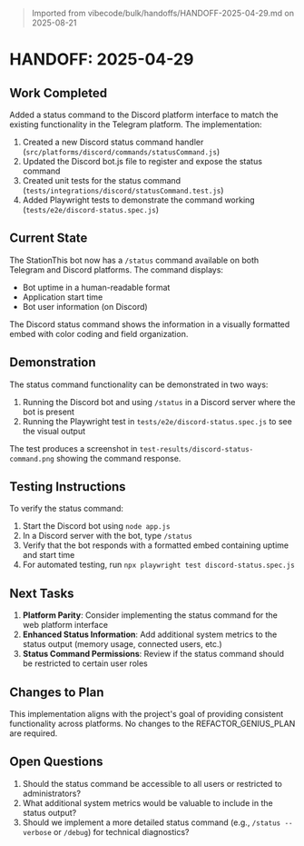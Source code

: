 > Imported from vibecode/bulk/handoffs/HANDOFF-2025-04-29.md on 2025-08-21

# HANDOFF: 2025-04-29

## Work Completed

Added a status command to the Discord platform interface to match the existing functionality in the Telegram platform. The implementation:

1. Created a new Discord status command handler (`src/platforms/discord/commands/statusCommand.js`)
2. Updated the Discord bot.js file to register and expose the status command
3. Created unit tests for the status command (`tests/integrations/discord/statusCommand.test.js`)
4. Added Playwright tests to demonstrate the command working (`tests/e2e/discord-status.spec.js`)

## Current State

The StationThis bot now has a `/status` command available on both Telegram and Discord platforms. The command displays:

- Bot uptime in a human-readable format
- Application start time
- Bot user information (on Discord)

The Discord status command shows the information in a visually formatted embed with color coding and field organization.

## Demonstration

The status command functionality can be demonstrated in two ways:

1. Running the Discord bot and using `/status` in a Discord server where the bot is present
2. Running the Playwright test in `tests/e2e/discord-status.spec.js` to see the visual output

The test produces a screenshot in `test-results/discord-status-command.png` showing the command response.

## Testing Instructions

To verify the status command:

1. Start the Discord bot using `node app.js`
2. In a Discord server with the bot, type `/status`
3. Verify that the bot responds with a formatted embed containing uptime and start time
4. For automated testing, run `npx playwright test discord-status.spec.js`

## Next Tasks

1. **Platform Parity**: Consider implementing the status command for the web platform interface
2. **Enhanced Status Information**: Add additional system metrics to the status output (memory usage, connected users, etc.)
3. **Status Command Permissions**: Review if the status command should be restricted to certain user roles

## Changes to Plan

This implementation aligns with the project's goal of providing consistent functionality across platforms. No changes to the REFACTOR_GENIUS_PLAN are required.

## Open Questions

1. Should the status command be accessible to all users or restricted to administrators?
2. What additional system metrics would be valuable to include in the status output?
3. Should we implement a more detailed status command (e.g., `/status --verbose` or `/debug`) for technical diagnostics? 
